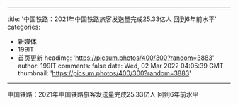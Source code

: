 
---
title: '中国铁路：2021年中国铁路旅客发送量完成25.33亿人 回到6年前水平'
categories: 
 - 新媒体
 - 199IT
 - 首页更新
headimg: 'https://picsum.photos/400/300?random=3883'
author: 199IT
comments: false
date: Wed, 02 Mar 2022 04:05:39 GMT
thumbnail: 'https://picsum.photos/400/300?random=3883'
---

<div>   
中国铁路：2021年中国铁路旅客发送量完成25.33亿人 回到6年前水平  
</div>
            